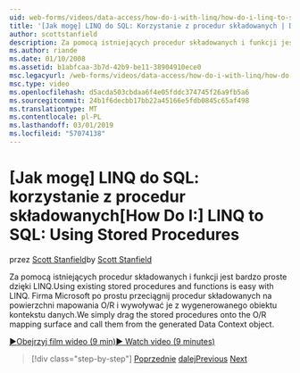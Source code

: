 ```yaml
---
uid: web-forms/videos/data-access/how-do-i-with-linq/how-do-i-linq-to-sql-using-stored-procedures
title: '[Jak mogę] LINQ do SQL: Korzystanie z procedur składowanych | Dokumentacja firmy Microsoft'
author: scottstanfield
description: Za pomocą istniejących procedur składowanych i funkcji jest bardzo proste dzięki LINQ. Możemy po prostu przeciągnij procedur składowanych na powierzchni mapowania O/R i wywoływać je z ge...
ms.author: riande
ms.date: 01/10/2008
ms.assetid: b1abfcaa-3b7d-42b9-be11-38904910ece0
msc.legacyurl: /web-forms/videos/data-access/how-do-i-with-linq/how-do-i-linq-to-sql-using-stored-procedures
msc.type: video
ms.openlocfilehash: d5acda503cbdaa6f4e05fddc374745f26a9fb5a6
ms.sourcegitcommit: 24b1f6decbb17bb22a45166e5fdb0845c65af498
ms.translationtype: MT
ms.contentlocale: pl-PL
ms.lasthandoff: 03/01/2019
ms.locfileid: "57074138"
---
```

<a name="how-do-i-linq-to-sql-using-stored-procedures"></a><span data-ttu-id="82b62-104">[Jak mogę] LINQ do SQL: korzystanie z procedur składowanych</span><span class="sxs-lookup"><span data-stu-id="82b62-104">[How Do I:] LINQ to SQL: Using Stored Procedures</span></span>
====================
<span data-ttu-id="82b62-105">przez [Scott Stanfield](https://github.com/scottstanfield)</span><span class="sxs-lookup"><span data-stu-id="82b62-105">by [Scott Stanfield](https://github.com/scottstanfield)</span></span>

<span data-ttu-id="82b62-106">Za pomocą istniejących procedur składowanych i funkcji jest bardzo proste dzięki LINQ.</span><span class="sxs-lookup"><span data-stu-id="82b62-106">Using existing stored procedures and functions is easy with LINQ.</span></span> <span data-ttu-id="82b62-107">Firma Microsoft po prostu przeciągnij procedur składowanych na powierzchni mapowania O/R i wywoływać je z wygenerowanego obiektu kontekstu danych.</span><span class="sxs-lookup"><span data-stu-id="82b62-107">We simply drag the stored procedures onto the O/R mapping surface and call them from the generated Data Context object.</span></span>

[<span data-ttu-id="82b62-108">&#9654;Obejrzyj film wideo (9 min)</span><span class="sxs-lookup"><span data-stu-id="82b62-108">&#9654; Watch video (9 minutes)</span></span>](https://channel9.msdn.com/Blogs/ASP-NET-Site-Videos/how-do-i-linq-to-sql-using-stored-procedures)

> [!div class="step-by-step"]
> <span data-ttu-id="82b62-109">[Poprzednie](how-do-i-linq-to-sql-custom-linqdatasource.md)
> [dalej](how-do-i-linq-to-sql-updating-with-stored-procedures.md)</span><span class="sxs-lookup"><span data-stu-id="82b62-109">[Previous](how-do-i-linq-to-sql-custom-linqdatasource.md)
[Next](how-do-i-linq-to-sql-updating-with-stored-procedures.md)</span></span>
